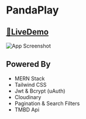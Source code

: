 # PandaPlay




## [🔗LiveDemo](https://moviesapp-chi-five.vercel.app) 


![App Screenshot](./client/public/app.png)


## Powered By
 - MERN Stack
 - Tailwind CSS
 - Jwt & Bcrypt (uAuth)
 - Cloudinary
 - Pagination & Search Filters 
 - TMBD Api
   
   
